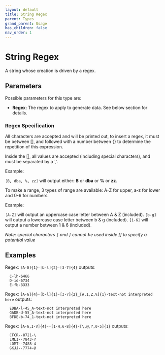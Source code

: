 ```yaml
---
layout: default
title: String Regex
parent: Types
grand_parent: Usage
has_children: false
nav_order: 1
---
```


# String Regex

A string whose creation is driven by a regex.

## Parameters

Possible parameters for this type are:

- **Regex**: The regex to apply to generate data. See below section for details.


### Regex Specification

All characters are accepted and will be printed out, to insert a regex, it must be between [], and followed with a number between {} to determine the repetition of this expression.

Inside the [], all values are accepted (including special characters), and must be separated by a ','.

Example:

`[B, dba, %, zz]` will output either: __B__ or __dba__ or __%__ or __zz__.

To make a range, 3 types of range are available: A-Z for upper, a-z for lower and 0-9 for numbers.

Example:

`[A-Z]` will output an uppercase case letter between A & Z (included).
`[b-g]` will output a lowercase case letter between b & g (included).
`[1-6]` will output a number between 1 & 6 (included).

*Note: special characters `[` and `]` cannot be used inside [] to specify a potential value*


## Examples

Regex: `[A-G]{1}-[b-l]{2}-[3-7]{4}` outputs:

      C-lh-6466
      D-id-6734
      E-fb-3333


Regex: `[A-G]{4}-[b-l]{1}-[3-7]{2}_[A,1,Z,%]{1}-text-not interpreted here` outputs:

      EDBA-l-45_A-text-not interpreted here
      GADB-d-55_A-text-not interpreted here
      BFDE-b-74_1-text-not interpreted here


Regex: `[A-G,I-V]{4}--[1-4,6-8]{4}-[\,@,?,0-5]{1}` outputs:

      CFCR--8721-\
      LMLI--7843-?
      LOMT--7488-4
      GKJJ--7774-@